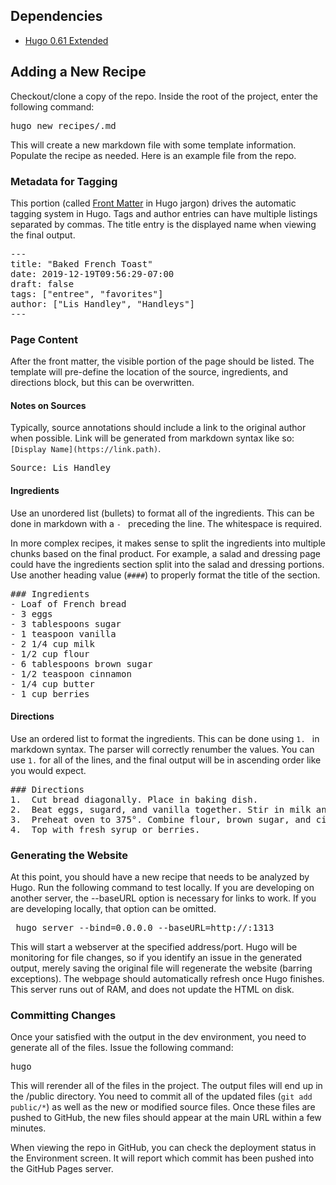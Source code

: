 ## Dependencies 
- [Hugo 0.61 Extended](https://gohugo.io/getting-started/installing/)

## Adding a New Recipe
Checkout/clone a copy of the repo. Inside the root of the project, enter the following command: 
<pre>hugo new recipes/<recipe_name>.md </pre>

This will create a new markdown file with some template information. Populate the recipe as needed. Here is an example file from the repo. 

### Metadata for Tagging
This portion (called [Front Matter](https://gohugo.io/content-management/front-matter/) in Hugo jargon) drives the automatic tagging system in Hugo. Tags and author entries can have multiple listings separated by commas. The title entry is the displayed name when viewing the final output. 

<pre>
---
title: "Baked French Toast"
date: 2019-12-19T09:56:29-07:00
draft: false
tags: ["entree", "favorites"]
author: ["Lis Handley", "Handleys"]
---
</pre>

### Page Content
After the front matter, the visible portion of the page should be listed. The template will pre-define the location of the source, ingredients, and directions block, but this can be overwritten. 

#### Notes on Sources
Typically, source annotations should include a link to the original author when possible. Link will be generated from markdown syntax like so: `[Display Name](https://link.path)`. 

<pre>
Source: Lis Handley
</pre> 

#### Ingredients
Use an unordered list (bullets) to format all of the ingredients. This can be done in markdown with a `- ` preceding the line. The whitespace is required. 

In more complex recipes, it makes sense to split the ingredients into multiple chunks based on the final product. For example, a salad and dressing page could have the ingredients section split into the salad and dressing portions. Use another heading value (`####`) to properly format the title of the section. 
<pre>
### Ingredients
- Loaf of French bread
- 3 eggs
- 3 tablespoons sugar
- 1 teaspoon vanilla
- 2 1/4 cup milk
- 1/2 cup flour
- 6 tablespoons brown sugar
- 1/2 teaspoon cinnamon
- 1/4 cup butter
- 1 cup berries
</pre>

#### Directions
Use an ordered list to format the ingredients. This can be done using `1. ` in markdown syntax. The parser will correctly renumber the values. You can use `1.` for all of the lines, and the final output will be in ascending order like you would expect. 
<pre>
### Directions
1.	Cut bread diagonally. Place in baking dish.
2.	Beat eggs, sugard, and vanilla together. Stir in milk and pour over bread. Turn slices to coat well. Cover and refrigerate at least two hours. 
3.	Preheat oven to 375°. Combine flour, brown sugar, and cinnamon. Sprinkle berries and flour evenly over bread. Bake about 40 minutes or until golden brown. 
4.	Top with fresh syrup or berries. 
</pre>

### Generating the Website
At this point, you should have a new recipe that needs to be analyzed by Hugo. Run the following command to test locally. If you are developing on another server, the --baseURL option is necessary for links to work. If you are developing locally, that option can be omitted. 
<pre> hugo server --bind=0.0.0.0 --baseURL=http://<ip_address>:1313</pre>

This will start a webserver at the specified address/port. Hugo will be monitoring for file changes, so if you identify an issue in the generated output, merely saving the original file will regenerate the website (barring exceptions). The webpage should automatically refresh once Hugo finishes. This server runs out of RAM, and does not update the HTML on disk. 

### Committing Changes
Once your satisfied with the output in the dev environment, you need to generate all of the files. Issue the following command: 
<pre>hugo</pre>

This will rerender all of the files in the project. The output files will end up in the <project root>/public directory. You need to commit all of the updated files (`git add public/*`) as well as the new or modified source files. Once these files are pushed to GitHub, the new files should appear at the main URL within a few minutes. 

When viewing the repo in GitHub, you can check the deployment status in the Environment screen. It will report which commit has been pushed into the GitHub Pages server. 
